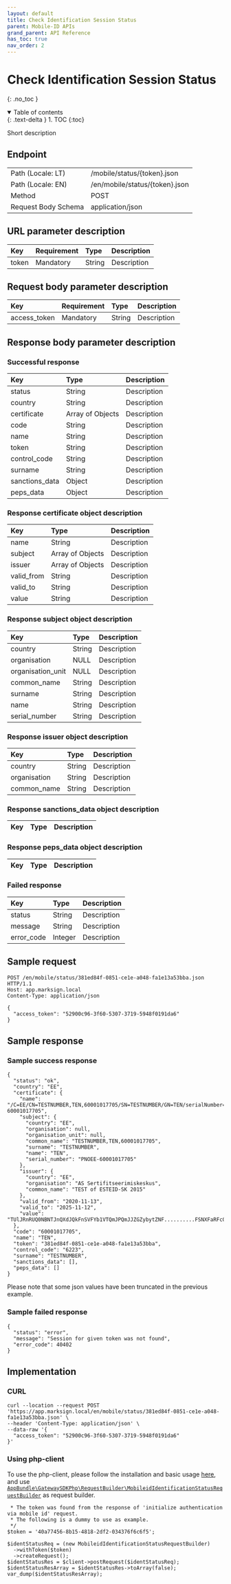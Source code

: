 ```yaml
---
layout: default
title: Check Identification Session Status
parent: Mobile-ID APIs
grand_parent: API Reference
has_toc: true
nav_order: 2
---
```


# Check Identification Session Status
{: .no_toc }

<details open markdown="block">
  <summary>
    Table of contents
  </summary>
  {: .text-delta }
1. TOC
{:toc}
</details>

Short description

## Endpoint

<table>
  <tbody>
    <tr>
      <td>Path (Locale: LT)</td>
      <td>/mobile/status/{token}.json</td>
    </tr>
    <tr>
      <td>Path (Locale: EN)</td>
      <td>/en/mobile/status/{token}.json</td>
    </tr>
    <tr>
      <td>Method</td>
      <td>POST</td>
    </tr>
    <tr>
      <td>Request Body Schema</td>
      <td>application/json</td>
    </tr>
  </tbody>
</table>

## URL parameter description

| Key | Requirement | Type | Description |
| :--- | :--- | :--- | :--- |
| token | Mandatory | String | Description |

## Request body parameter description

| Key | Requirement | Type | Description |
| :--- | :--- | :--- | :--- |
| access_token | Mandatory | String | Description |



## Response body parameter description

### Successful response

| Key | Type | Description |
| :--- | :--- | :--- |
| status | String | Description |
| country | String | Description |
| certificate | Array of Objects | Description |
| code | String | Description |
| name | String | Description |
| token | String | Description |
| control_code | String | Description |
| surname | String | Description |
| sanctions_data | Object | Description |
| peps_data | Object | Description |

### Response certificate object description

| Key | Type | Description |
| :--- | :--- | :--- |
| name | String | Description |
| subject | Array of Objects | Description |
| issuer | Array of Objects | Description |
| valid_from | String | Description |
| valid_to | String | Description |
| value | String | Description |

### Response subject object description

| Key | Type | Description |
| :--- | :--- | :--- |
| country | String | Description |
| organisation | NULL | Description |
| organisation_unit | NULL | Description |
| common_name | String | Description |
| surname | String | Description |
| name | String | Description |
| serial_number | String | Description |

### Response issuer object description

| Key | Type | Description |
| :--- | :--- | :--- |
| country | String | Description |
| organisation | String | Description |
| common_name | String | Description |

### Response sanctions_data object description

| Key | Type | Description |
| :--- | :--- | :--- |


### Response peps_data object description

| Key | Type | Description |
| :--- | :--- | :--- |




### Failed response

| Key | Type | Description |
| :--- | :--- | :--- |
| status | String | Description |
| message | String | Description |
| error_code | Integer | Description |



## Sample request

```
POST /en/mobile/status/381ed84f-0851-ce1e-a048-fa1e13a53bba.json HTTP/1.1
Host: app.marksign.local
Content-Type: application/json

{
  "access_token": "52900c96-3f60-5307-3719-5948f0191da6"
}
```

## Sample response

### Sample success response

```
{
  "status": "ok",
  "country": "EE",
  "certificate": {
    "name": "/C=EE/CN=TESTNUMBER,TEN,60001017705/SN=TESTNUMBER/GN=TEN/serialNumber=PNOEE-60001017705",
    "subject": {
      "country": "EE",
      "organisation": null,
      "organisation_unit": null,
      "common_name": "TESTNUMBER,TEN,60001017705",
      "surname": "TESTNUMBER",
      "name": "TEN",
      "serial_number": "PNOEE-60001017705"
    },
    "issuer": {
      "country": "EE",
      "organisation": "AS Sertifitseerimiskeskus",
      "common_name": "TEST of ESTEID-SK 2015"
    },
    "valid_from": "2020-11-13",
    "valid_to": "2025-11-12",
    "value": "TUlJRnRUQ0NBNTJnQXdJQkFnSVFYb1VTQmJPQmJJZGZybytZNF..........FSNXFaRFc0aStyM2FkOG1hb1RoSDRIWjFrb2w2TmVVWEErQT09"
  },
  "code": "60001017705",
  "name": "TEN",
  "token": "381ed84f-0851-ce1e-a048-fa1e13a53bba",
  "control_code": "6223",
  "surname": "TESTNUMBER",
  "sanctions_data": [],
  "peps_data": []
}
```

Please note that some json values have been truncated in the previous example.

### Sample failed response

```
{
  "status": "error",
  "message": "Session for given token was not found",
  "error_code": 40402
}
```

## Implementation

### CURL

```
curl --location --request POST 'https://app.marksign.local/en/mobile/status/381ed84f-0851-ce1e-a048-fa1e13a53bba.json' \
--header 'Content-Type: application/json' \
--data-raw '{
  "access_token": "52900c96-3f60-5307-3719-5948f0191da6"
}'
```

### Using php-client

To use the php-client, please follow the installation and basic usage [here](/documentation/sdk-php-client.html#usage), and use [`AppBundle\GatewaySDKPhp\RequestBuilder\MobileidIdentificationStatusRequestBuilder`](/documentation/class-ref/GatewaySDKPhp/RequestBuilder/MobileidIdentificationStatusRequestBuilder.html) as request builder.

```
 * The token was found from the response of 'initialize authentication via mobile id' request.
 * The following is a dummy to use as example.
 */
$token = '40a77456-8b15-4818-2df2-034376f6c6f5';

$identStatusReq = (new MobileidIdentificationStatusRequestBuilder)
  ->withToken($token)
  ->createRequest();
$identStatusRes = $client->postRequest($identStatusReq);
$identStatusResArray = $identStatusRes->toArray(false);
var_dump($identStatusResArray);

```
